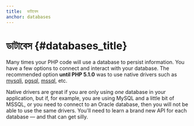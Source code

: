 ```yaml
---
title:  ডাটাবেস
anchor: databases
---
```


# ডাটাবেস {#databases_title}

Many times your PHP code will use a database to persist information. You have a few options to connect and interact
with your database. The recommended option **until PHP 5.1.0** was to use native drivers such as [mysqli], [pgsql],
[mssql], etc.

Native drivers are great if you are only using _one_ database in your application, but if, for example, you are using
MySQL and a little bit of MSSQL, or you need to connect to an Oracle database, then you will not be able to use the
same drivers. You'll need to learn a brand new API for each database &mdash; and that can get silly.


[mysqli]: https://secure.php.net/mysqli
[pgsql]: https://secure.php.net/pgsql
[mssql]: https://secure.php.net/mssql
